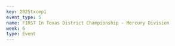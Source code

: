 ```yaml
---
key: 2025txcmp1
event_type: 5
name: FIRST In Texas District Championship - Mercury Division
week: 6
type: Event
---
```

